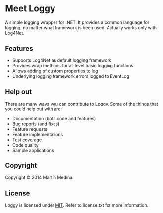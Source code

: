 Meet Loggy
==========

A simple logging wrapper for .NET. It provides a common language for logging, no matter what framework is been used. Actually works only with Log4Net.

## Features

* Supports Log4Net as default logging framework
* Provides wrap methods for all level basic logging functions
* Allows adding of custom properties to log
* Underlying logging framework errors logged to EventLog

## Help out

There are many ways you can contribute to Loggy. Some of the things that you could help out with are:

* Documentation (both code and features)
* Bug reports (and fixes)
* Feature requests
* Feature implementations
* Test coverage
* Code quality
* Sample applications

## Copyright

Copyright © 2014 Martín Medina.

## License

Loggy is licensed under [MIT](http://www.opensource.org/licenses/mit-license.php "Read more about the MIT license form"). Refer to license.txt for more information.
